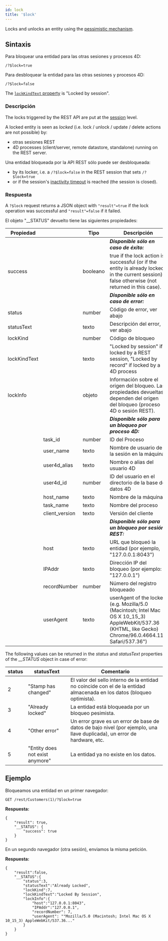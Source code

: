 ```yaml
---
id: lock
title: '$lock'
---
```



Locks and unlocks an entity using the [pessimistic mechanism](../ORDA/entities.md#pessimistic-lock).


## Sintaxis

Para bloquear una entidad para las otras sesiones y procesos 4D:

```
/?$lock=true
```


Para desbloquear la entidad para las otras sesiones y procesos 4D:

```
/?$lock=false
```


The [`lockKindText` property](../API/EntityClass.html#lock) is "Locked by session".


### Descripción

The locks triggered by the REST API are put at the [session](authUsers.md#opening-sessions) level.

A locked entity is seen as *locked* (i.e. lock / unlock / update / delete actions are not possible) by:

- otras sesiones REST
- 4D processes (client/server, remote datastore, standalone) running on the REST server.

Una entidad bloqueada por la API REST sólo puede ser desbloqueada:

- by its locker, i.e. a `/?$lock=false` in the REST session that sets `/?$lock=true`
- or if the session's [inactivity timeout]($directory.md) is reached (the session is closed).

### Respuesta

A `?$lock` request returns a JSON object with `"result"=true` if the lock operation was successful and `"result"=false` if it failed.

El objeto "__STATUS" devuelto tiene las siguientes propiedades:

| Propiedad    |                | Tipo     | Descripción                                                                                                                                                 |
| ------------ | -------------- | -------- | ----------------------------------------------------------------------------------------------------------------------------------------------------------- |
|              |                |          | ***Disponible sólo en caso de éxito:***                                                                                                                     |
| success      |                | booleano | true if the lock action is successful (or if the entity is already locked in the current session), false otherwise (not returned in this case).             |
|              |                |          | ***Disponible sólo en caso de error:***                                                                                                                     |
| status       |                | number   | Código de error, ver abajo                                                                                                                                  |
| statusText   |                | texto    | Descripción del error, ver abajo                                                                                                                            |
| lockKind     |                | number   | Código de bloqueo                                                                                                                                           |
| lockKindText |                | texto    | "Locked by session" if locked by a REST session, "Locked by record" if locked by a 4D process                                                               |
| lockInfo     |                | objeto   | Información sobre el origen del bloqueo. Las propiedades devueltas dependen del origen del bloqueo (proceso 4D o sesión REST).                              |
|              |                |          | ***Disponible sólo para un bloqueo por proceso 4D:***                                                                                                       |
|              | task_id        | number   | ID del Proceso                                                                                                                                              |
|              | user_name      | texto    | Nombre de usuario de la sesión en la máquina                                                                                                                |
|              | user4d_alias   | texto    | Nombre o alias del usuario 4D                                                                                                                               |
|              | user4d_id      | number   | ID del usuario en el directorio de la base de datos 4D                                                                                                      |
|              | host_name      | texto    | Nombre de la máquina                                                                                                                                        |
|              | task_name      | texto    | Nombre del proceso                                                                                                                                          |
|              | client_version | texto    | Versión del cliente                                                                                                                                         |
|              |                |          | ***Disponible sólo para un bloqueo por sesión REST:***                                                                                                      |
|              | host           | texto    | URL que bloqueó la entidad (por ejemplo, "127.0.0.1:8043")                                                                                                  |
|              | IPAddr         | texto    | Dirección IP del bloqueo (por ejemplo: "127.0.0.1")                                                                                                         |
|              | recordNumber   | number   | Número del registro bloqueado                                                                                                                               |
|              | userAgent      | texto    | userAgent of the locker (e.g. Mozilla/5.0 (Macintosh; Intel Mac OS X 10_15_3) AppleWebKit/537.36 (KHTML, like Gecko) Chrome/96.0.4664.110 Safari/537.36") |


The following values can be returned in the *status* and *statusText* properties of the *__STATUS* object in case of error:

| status | statusText                      | Comentario                                                                                                               |
| ------ | ------------------------------- | ------------------------------------------------------------------------------------------------------------------------ |
| 2      | "Stamp has changed"             | El valor del sello interno de la entidad no coincide con el de la entidad almacenada en los datos (bloqueo optimista).   |
| 3      | "Already locked"                | La entidad está bloqueada por un bloqueo pesimista.                                                                      |
| 4      | "Other error"                   | Un error grave es un error de base de datos de bajo nivel (por ejemplo, una llave duplicada), un error de hardware, etc. |
| 5      | "Entity does not exist anymore" | La entidad ya no existe en los datos.                                                                                    |




## Ejemplo


Bloqueamos una entidad en un primer navegador:

```
GET /rest/Customers(1)/?$lock=true
```

**Respuesta:**

```
{
    "result": true,
    "__STATUS": {
        "success": true
    }
}
```

En un segundo navegador (otra sesión), enviamos la misma petición.

**Respuesta:**

```
{
    "result":false,
    "__STATUS":{
        "status":3,
        "statusText":"Already Locked",
        "lockKind":7,
        "lockKindText":"Locked By Session",
        "lockInfo":{
            "host":"127.0.0.1:8043",
            "IPAddr":"127.0.0.1",
            "recordNumber": 7,
            "userAgent": ""Mozilla/5.0 (Macintosh; Intel Mac OS X 10_15_3) AppleWebKit/537.36..."
        }
    }
}
```

